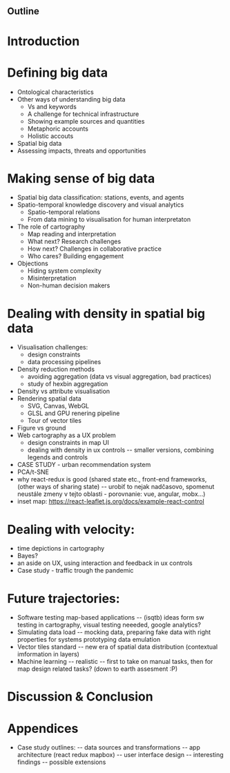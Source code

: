 Outline
---------

# Introduction

# Defining big data
- Ontological characteristics
- Other ways of understanding big data
  - Vs and keywords
  - A challenge for technical infrastructure
  - Showing example sources and quantities
  - Metaphoric accounts
  - Holistic accouts
- Spatial big data 
- Assessing impacts, threats and opportunities

# Making sense of big data
- Spatial big data classification: stations, events, and agents
- Spatio-temporal knowledge discovery and visual analytics 
  - Spatio-temporal relations 
  - From data mining to visualisation for human interpretaton 
- The role of cartography
  - Map reading and interpretation
  - What next? Research challenges
  - How next? Challenges in collaborative practice
  - Who cares? Building engagement
- Objections
  - Hiding system complexity
  - Misinterpretation
  - Non-human decision makers

# Dealing with density in spatial big data
- Visualisation challenges:
  - design constraints
  - data processing pipelines 
- Density reduction methods
  - avoiding aggregation (data vs visual aggregation, bad practices)
  - study of hexbin aggregation
- Density vs attribute visualisation
- Rendering spatial data
  - SVG, Canvas, WebGL
  - GLSL and GPU renering pipeline
  - Tour of vector tiles
- Figure vs ground
- Web cartography as a UX problem
  - design constraints in map UI
  - dealing with density in ux controls -- smaller versions, combining legends and controls 
- CASE STUDY - urban recommendation system
 - PCA/t-SNE
 - why react-redux is good (shared state etc., front-end frameworks, (other ways of sharing state) -- urobiť to nejak nadčasovo, spomenut neustále zmeny v tejto oblasti - porovnanie: vue, angular, mobx...)
 - inset map: https://react-leaflet.js.org/docs/example-react-control

# Dealing with velocity:
- time depictions in cartography
- Bayes?
- an aside on UX, using interaction and feedback in ux controls
- Case study - traffic trough the pandemic

# Future trajectories:
- Software testing map-based applications --  (isqtb) ideas form sw testing in cartography, visual testing neeeded, google analytics? 
- Simulating data load -- mocking data, preparing fake data with right properties for systems prototyping data emulation 
- Vector tiles standard -- new era of spatial data distribution (contextual imformation in layers)
- Machine learning -- realistic -- first to take on manual tasks, then for map design related tasks? (down to earth assesment :P)

# Discussion & Conclusion

# Appendices

- Case study outlines:
-- data sources and transformations
-- app architecture (react redux mapbox)
-- user interface design
-- interesting findings 
-- possible extensions
